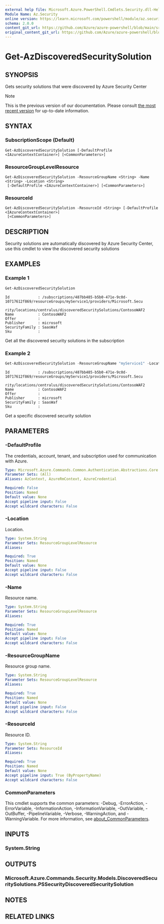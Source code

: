 ```yaml
---
external help file: Microsoft.Azure.PowerShell.Cmdlets.Security.dll-Help.xml
Module Name: Az.Security
online version: https://learn.microsoft.com/powershell/module/az.security/Get-AzDiscoveredSecuritySolution
schema: 2.0.0
content_git_url: https://github.com/Azure/azure-powershell/blob/main/src/Security/Security/help/Get-AzDiscoveredSecuritySolution.md
original_content_git_url: https://github.com/Azure/azure-powershell/blob/main/src/Security/Security/help/Get-AzDiscoveredSecuritySolution.md
---
```


# Get-AzDiscoveredSecuritySolution

## SYNOPSIS
Gets security solutions that were discovered by Azure Security Center

> [!NOTE]
>This is the previous version of our documentation. Please consult [the most recent version](/powershell/module/az.security/get-azdiscoveredsecuritysolution) for up-to-date information.

## SYNTAX

### SubscriptionScope (Default)
```
Get-AzDiscoveredSecuritySolution [-DefaultProfile <IAzureContextContainer>] [<CommonParameters>]
```

### ResourceGroupLevelResource
```
Get-AzDiscoveredSecuritySolution -ResourceGroupName <String> -Name <String> -Location <String>
 [-DefaultProfile <IAzureContextContainer>] [<CommonParameters>]
```

### ResourceId
```
Get-AzDiscoveredSecuritySolution -ResourceId <String> [-DefaultProfile <IAzureContextContainer>]
 [<CommonParameters>]
```

## DESCRIPTION
Security solutions are automatically discovered by Azure Security Center, use this cmdlet to view the discovered security solutions

## EXAMPLES

### Example 1
```powershell
Get-AzDiscoveredSecuritySolution
```

```output
Id             : /subscriptions/487bb485-b5b0-471e-9c0d-10717612f869/resourceGroups/myService1/providers/Microsoft.Secu
                 rity/locations/centralus/discoveredSecuritySolutions/ContosoWAF2
Name           : ContosoWAF2
Offer          :
Publisher      : microsoft
SecurityFamily : SaasWaf
Sku            :
```

Get all the discovered security solutions in the subscription

### Example 2
```powershell
Get-AzDiscoveredSecuritySolution -ResourceGroupName "myService1" -Location "centralus" -Name "ContosoWAF2"
```

```output
Id             : /subscriptions/487bb485-b5b0-471e-9c0d-10717612f869/resourceGroups/myService1/providers/Microsoft.Secu
                 rity/locations/centralus/discoveredSecuritySolutions/ContosoWAF2
Name           : ContosoWAF2
Offer          :
Publisher      : microsoft
SecurityFamily : SaasWaf
Sku            :
```

Get a specific discovered security solution

## PARAMETERS

### -DefaultProfile
The credentials, account, tenant, and subscription used for communication with Azure.

```yaml
Type: Microsoft.Azure.Commands.Common.Authentication.Abstractions.Core.IAzureContextContainer
Parameter Sets: (All)
Aliases: AzContext, AzureRmContext, AzureCredential

Required: False
Position: Named
Default value: None
Accept pipeline input: False
Accept wildcard characters: False
```

### -Location
Location.

```yaml
Type: System.String
Parameter Sets: ResourceGroupLevelResource
Aliases:

Required: True
Position: Named
Default value: None
Accept pipeline input: False
Accept wildcard characters: False
```

### -Name
Resource name.

```yaml
Type: System.String
Parameter Sets: ResourceGroupLevelResource
Aliases:

Required: True
Position: Named
Default value: None
Accept pipeline input: False
Accept wildcard characters: False
```

### -ResourceGroupName
Resource group name.

```yaml
Type: System.String
Parameter Sets: ResourceGroupLevelResource
Aliases:

Required: True
Position: Named
Default value: None
Accept pipeline input: False
Accept wildcard characters: False
```

### -ResourceId
Resource ID.

```yaml
Type: System.String
Parameter Sets: ResourceId
Aliases:

Required: True
Position: Named
Default value: None
Accept pipeline input: True (ByPropertyName)
Accept wildcard characters: False
```

### CommonParameters
This cmdlet supports the common parameters: -Debug, -ErrorAction, -ErrorVariable, -InformationAction, -InformationVariable, -OutVariable, -OutBuffer, -PipelineVariable, -Verbose, -WarningAction, and -WarningVariable. For more information, see [about_CommonParameters](http://go.microsoft.com/fwlink/?LinkID=113216).

## INPUTS

### System.String

## OUTPUTS

### Microsoft.Azure.Commands.Security.Models.DiscoveredSecuritySolutions.PSSecurityDiscoveredSecuritySolution

## NOTES

## RELATED LINKS

